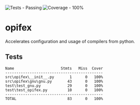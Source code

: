 ![Tests - Passing](https://img.shields.io/static/v1?label=Tests&message=Passing&color=2ea44f&logo=github&logoColor=%23d8d8d8)
![Coverage - 100%](https://img.shields.io/static/v1?label=Coverage&message=100%&color=2ea44f&logo=pytest&logoColor=%23d8d8d8)
# opifex
Accelerates configuration and usage of compilers from python.

## Tests
```
Name                     Stmts   Miss  Cover
--------------------------------------------
src\opifex\__init__.py       1      0   100%
src\opifex\gnu\gnu.py       43      0   100%
test\test_gnu.py            29      0   100%
test\test_opifex.py         10      0   100%
--------------------------------------------
TOTAL                       83      0   100%
```
